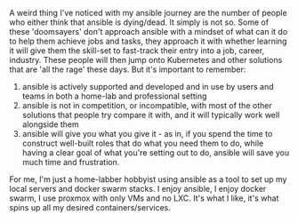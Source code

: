 
A weird thing I've noticed with my ansible journey are the number of people who either think that ansible is dying/dead. It simply is not so. Some of these 'doomsayers' don't approach ansible with a mindset of what can it do to help them achieve jobs and tasks, they approach it with whether learning it will give them the skill-set to fast-track their entry into a job, career, industry. These people will then jump onto Kubernetes and other solutions that are 'all the rage' these days. But it's important to remember:

1. ansible is actively supported and developed and in use by users and teams in both a home-lab and professional setting
2. ansible is not in competition, or incompatible, with most of the other solutions that people try compare it with, and it will typically work well alongside them
3. ansible will give you what you give it - as in, if you spend the time to construct well-built roles that do what you need them to do, while having a clear goal of what you're setting out to do, ansible will save you much time and frustration.

For me, I'm just a home-labber hobbyist using ansible as a tool to set up my local servers and docker swarm stacks. I enjoy ansible, I enjoy docker swarm, I use proxmox with only VMs and no LXC. It's what I like, it's what spins up all my desired containers/services.